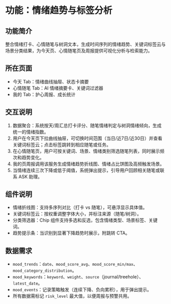 ﻿# 功能：情绪趋势与标签分析

## 功能简介
整合情绪打卡、心情随笔与树洞文本，生成时间序列的情绪趋势、关键词标签云与场景分类结果，为今天页、心情随笔页及周报提供可视化分析与检索能力。

## 所在页面
- 今天 Tab：情绪曲线抽屉、状态卡摘要
- 心情随笔 Tab：AI 情绪摘要卡、关键词过滤器
- 我的 Tab：护心周报、成长统计

## 交互说明
1. 数据聚合：系统按天/周汇总打卡评分、随笔情绪判定与树洞情绪倾向，生成统一的情绪指数。
2. 用户在今天页下拉曲线抽屉，可切换时间范围（当日/近7日/近30日）并查看关键词标签云；点击标签跳转到相应随笔或任务。
3. 在心情随笔页，用户可按关键词、场景、情绪类别筛选随笔列表，同时展示频次和趋势变化。
4. 我的页周报调用该服务生成情绪趋势折线图、情绪占比饼图及高频触发场景。
5. 当情绪连续三次下降或低于阈值，系统弹出提示，引导用户回顾相关随笔或联系 ASK 助理。

## 组件说明
- 情绪折线图：支持多序列对比（打卡 vs 随笔），可悬浮显示具体值。
- 关键词标签云：按权重调整字体大小，并标注来源（随笔/树洞）。
- 分类筛选器：Chip 组件支持多选和反选，包含情绪类型、场景标签、关键词。
- 趋势提示条：当识别到显著下降趋势时展示，附跳转 CTA。

## 数据需求
- `mood_trends`：`date`、`mood_score_avg`、`mood_score_min/max`、`mood_category_distribution`。
- `mood_keywords`：`keyword`、`weight`、`source`（journal/treehole）、`latest_date`。
- `mood_events`：记录策略触发（连续下降、负向累积），用于弹出提示。
- 所有数据需标记 `risk_level` 最大值，以便周报与预警共用。
